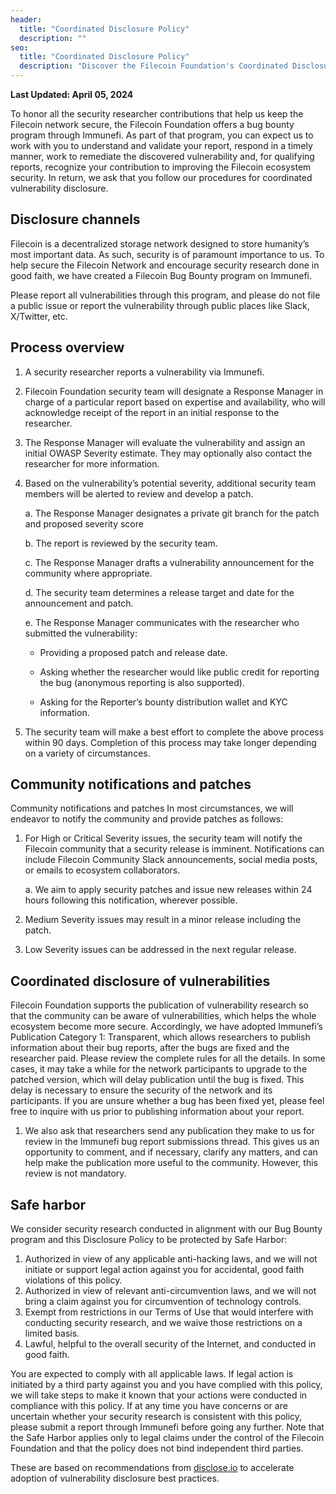 ```yaml
---
header:
  title: "Coordinated Disclosure Policy"
  description: ""
seo:
  title: "Coordinated Disclosure Policy"
  description: "Discover the Filecoin Foundation's Coordinated Disclosure Policy. Understand our bug bounty program, disclosure process, and commitment to network security. Report vulnerabilities and earn recognition."
---
```


**Last Updated: April 05, 2024**

To honor all the security researcher contributions that help us keep the Filecoin network secure, the Filecoin Foundation offers a bug bounty program through Immunefi. As part of that program, you can expect us to work with you to understand and validate your report, respond in a timely manner, work to remediate the discovered vulnerability and, for qualifying reports, recognize your contribution to improving the Filecoin ecosystem security. In return, we ask that you follow our procedures for coordinated vulnerability disclosure.

## Disclosure channels

Filecoin is a decentralized storage network designed to store humanity’s most important data. As such, security is of paramount importance to us. To help secure the Filecoin Network and encourage security research done in good faith, we have created a Filecoin Bug Bounty program on Immunefi.

Please report all vulnerabilities through this program, and please do not file a public issue or report the vulnerability through public places like Slack, X/Twitter, etc.

## Process overview

1. A security researcher reports a vulnerability via Immunefi.
2. Filecoin Foundation security team will designate a Response Manager in charge of a particular report based on expertise and availability, who will acknowledge receipt of the report in an initial response to the researcher.
3. The Response Manager will evaluate the vulnerability and assign an initial OWASP Severity estimate. They may optionally also contact the researcher for more information.
4. Based on the vulnerability’s potential severity, additional security team members will be alerted to review and develop a patch.

   a. The Response Manager designates a private git branch for the patch and proposed severity score

   b. The report is reviewed by the security team.

   c. The Response Manager drafts a vulnerability announcement for the community where appropriate.

   d. The security team determines a release target and date for the announcement and patch.

   e. The Response Manager communicates with the researcher who submitted the vulnerability:

   - Providing a proposed patch and release date.

   - Asking whether the researcher would like public credit for reporting the bug (anonymous reporting is also supported).

   - Asking for the Reporter’s bounty distribution wallet and KYC information.

5. The security team will make a best effort to complete the above process within 90 days. Completion of this process may take longer depending on a variety of circumstances.

## Community notifications and patches

Community notifications and patches In most circumstances, we will endeavor to notify the community and provide patches as follows:

1. For High or Critical Severity issues, the security team will notify the Filecoin community that a security release is imminent. Notifications can include Filecoin Community Slack announcements, social media posts, or emails to ecosystem collaborators.

   a. We aim to apply security patches and issue new releases within 24 hours following this notification, wherever possible.

2. Medium Severity issues may result in a minor release including the patch.
3. Low Severity issues can be addressed in the next regular release.

## Coordinated disclosure of vulnerabilities

Filecoin Foundation supports the publication of vulnerability research so that the community can be aware of vulnerabilities, which helps the whole ecosystem become more secure. Accordingly, we have adopted Immunefi’s Publication Category 1: Transparent, which allows researchers to publish information about their bug reports, after the bugs are fixed and the researcher paid. Please review the complete rules for all the details. In some cases, it may take a while for the network participants to upgrade to the patched version, which will delay publication until the bug is fixed. This delay is necessary to ensure the security of the network and its participants. If you are unsure whether a bug has been fixed yet, please feel free to inquire with us prior to publishing information about your report.

1. We also ask that researchers send any publication they make to us for review in the Immunefi bug report submissions thread. This gives us an opportunity to comment, and if necessary, clarify any matters, and can help make the publication more useful to the community. However, this review is not mandatory.

## Safe harbor

We consider security research conducted in alignment with our Bug Bounty program and this Disclosure Policy to be protected by Safe Harbor:

1. Authorized in view of any applicable anti-hacking laws, and we will not initiate or support legal action against you for accidental, good faith violations of this policy.
2. Authorized in view of relevant anti-circumvention laws, and we will not bring a claim against you for circumvention of technology controls.
3. Exempt from restrictions in our Terms of Use that would interfere with conducting security research, and we waive those restrictions on a limited basis.
4. Lawful, helpful to the overall security of the Internet, and conducted in good faith.

You are expected to comply with all applicable laws. If legal action is initiated by a third party against you and you have complied with this policy, we will take steps to make it known that your actions were conducted in compliance with this policy. If at any time you have concerns or are uncertain whether your security research is consistent with this policy, please submit a report through Immunefi before going any further. Note that the Safe Harbor applies only to legal claims under the control of the Filecoin Foundation and that the policy does not bind independent third parties.

These are based on recommendations from [disclose.io](https://disclose.io/) to accelerate adoption of vulnerability disclosure best practices.
